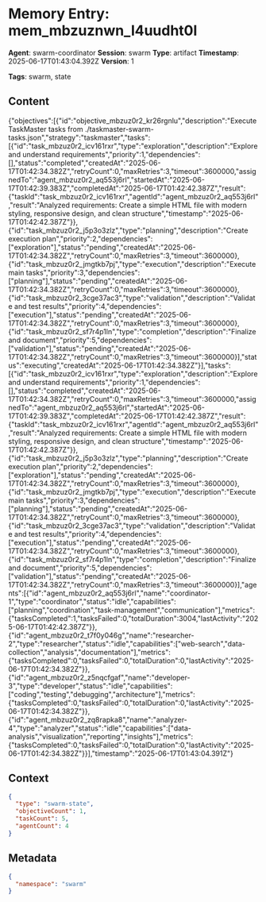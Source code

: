 # Memory Entry: mem_mbzuznwn_l4uudht0l

**Agent**: swarm-coordinator
**Session**: swarm
**Type**: artifact
**Timestamp**: 2025-06-17T01:43:04.392Z
**Version**: 1

**Tags**: swarm, state

## Content

{"objectives":[{"id":"objective_mbzuz0r2_kr26rgnlu","description":"Execute TaskMaster tasks from ./taskmaster-swarm-tasks.json","strategy":"taskmaster","tasks":[{"id":"task_mbzuz0r2_icv161rxr","type":"exploration","description":"Explore and understand requirements","priority":1,"dependencies":[],"status":"completed","createdAt":"2025-06-17T01:42:34.382Z","retryCount":0,"maxRetries":3,"timeout":3600000,"assignedTo":"agent_mbzuz0r2_aq553j6rl","startedAt":"2025-06-17T01:42:39.383Z","completedAt":"2025-06-17T01:42:42.387Z","result":{"taskId":"task_mbzuz0r2_icv161rxr","agentId":"agent_mbzuz0r2_aq553j6rl","result":"Analyzed requirements: Create a simple HTML file with modern styling, responsive design, and clean structure","timestamp":"2025-06-17T01:42:42.387Z"}},{"id":"task_mbzuz0r2_j5p3o3zlz","type":"planning","description":"Create execution plan","priority":2,"dependencies":["exploration"],"status":"pending","createdAt":"2025-06-17T01:42:34.382Z","retryCount":0,"maxRetries":3,"timeout":3600000},{"id":"task_mbzuz0r2_jmgtkb7pj","type":"execution","description":"Execute main tasks","priority":3,"dependencies":["planning"],"status":"pending","createdAt":"2025-06-17T01:42:34.382Z","retryCount":0,"maxRetries":3,"timeout":3600000},{"id":"task_mbzuz0r2_3cge37ac3","type":"validation","description":"Validate and test results","priority":4,"dependencies":["execution"],"status":"pending","createdAt":"2025-06-17T01:42:34.382Z","retryCount":0,"maxRetries":3,"timeout":3600000},{"id":"task_mbzuz0r2_sf7r4p1ln","type":"completion","description":"Finalize and document","priority":5,"dependencies":["validation"],"status":"pending","createdAt":"2025-06-17T01:42:34.382Z","retryCount":0,"maxRetries":3,"timeout":3600000}],"status":"executing","createdAt":"2025-06-17T01:42:34.382Z"}],"tasks":[{"id":"task_mbzuz0r2_icv161rxr","type":"exploration","description":"Explore and understand requirements","priority":1,"dependencies":[],"status":"completed","createdAt":"2025-06-17T01:42:34.382Z","retryCount":0,"maxRetries":3,"timeout":3600000,"assignedTo":"agent_mbzuz0r2_aq553j6rl","startedAt":"2025-06-17T01:42:39.383Z","completedAt":"2025-06-17T01:42:42.387Z","result":{"taskId":"task_mbzuz0r2_icv161rxr","agentId":"agent_mbzuz0r2_aq553j6rl","result":"Analyzed requirements: Create a simple HTML file with modern styling, responsive design, and clean structure","timestamp":"2025-06-17T01:42:42.387Z"}},{"id":"task_mbzuz0r2_j5p3o3zlz","type":"planning","description":"Create execution plan","priority":2,"dependencies":["exploration"],"status":"pending","createdAt":"2025-06-17T01:42:34.382Z","retryCount":0,"maxRetries":3,"timeout":3600000},{"id":"task_mbzuz0r2_jmgtkb7pj","type":"execution","description":"Execute main tasks","priority":3,"dependencies":["planning"],"status":"pending","createdAt":"2025-06-17T01:42:34.382Z","retryCount":0,"maxRetries":3,"timeout":3600000},{"id":"task_mbzuz0r2_3cge37ac3","type":"validation","description":"Validate and test results","priority":4,"dependencies":["execution"],"status":"pending","createdAt":"2025-06-17T01:42:34.382Z","retryCount":0,"maxRetries":3,"timeout":3600000},{"id":"task_mbzuz0r2_sf7r4p1ln","type":"completion","description":"Finalize and document","priority":5,"dependencies":["validation"],"status":"pending","createdAt":"2025-06-17T01:42:34.382Z","retryCount":0,"maxRetries":3,"timeout":3600000}],"agents":[{"id":"agent_mbzuz0r2_aq553j6rl","name":"coordinator-1","type":"coordinator","status":"idle","capabilities":["planning","coordination","task-management","communication"],"metrics":{"tasksCompleted":1,"tasksFailed":0,"totalDuration":3004,"lastActivity":"2025-06-17T01:42:42.387Z"}},{"id":"agent_mbzuz0r2_t7f0y046g","name":"researcher-2","type":"researcher","status":"idle","capabilities":["web-search","data-collection","analysis","documentation"],"metrics":{"tasksCompleted":0,"tasksFailed":0,"totalDuration":0,"lastActivity":"2025-06-17T01:42:34.382Z"}},{"id":"agent_mbzuz0r2_z5nqcfgaf","name":"developer-3","type":"developer","status":"idle","capabilities":["coding","testing","debugging","architecture"],"metrics":{"tasksCompleted":0,"tasksFailed":0,"totalDuration":0,"lastActivity":"2025-06-17T01:42:34.382Z"}},{"id":"agent_mbzuz0r2_zq8rapka8","name":"analyzer-4","type":"analyzer","status":"idle","capabilities":["data-analysis","visualization","reporting","insights"],"metrics":{"tasksCompleted":0,"tasksFailed":0,"totalDuration":0,"lastActivity":"2025-06-17T01:42:34.382Z"}}],"timestamp":"2025-06-17T01:43:04.391Z"}

## Context

```json
{
  "type": "swarm-state",
  "objectiveCount": 1,
  "taskCount": 5,
  "agentCount": 4
}
```

## Metadata

```json
{
  "namespace": "swarm"
}
```
